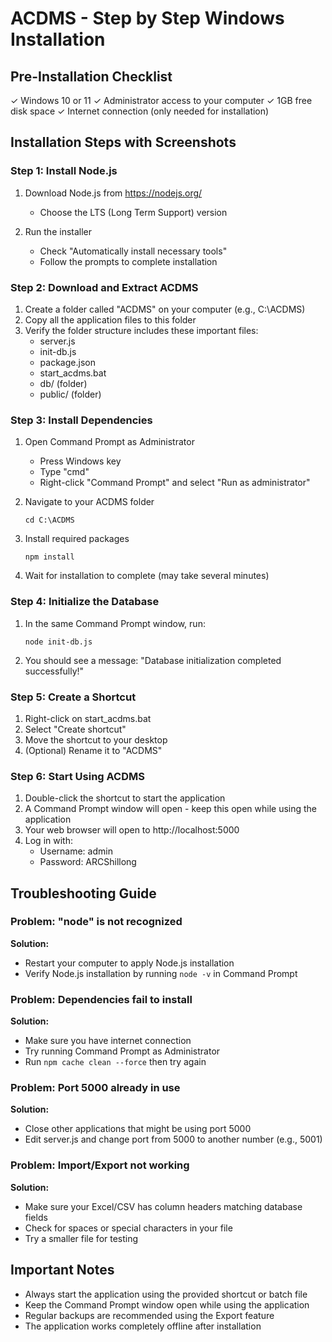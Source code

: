 # ACDMS - Step by Step Windows Installation

## Pre-Installation Checklist

✓ Windows 10 or 11
✓ Administrator access to your computer
✓ 1GB free disk space
✓ Internet connection (only needed for installation)

## Installation Steps with Screenshots

### Step 1: Install Node.js

1. Download Node.js from https://nodejs.org/
   - Choose the LTS (Long Term Support) version
   
2. Run the installer
   - Check "Automatically install necessary tools"
   - Follow the prompts to complete installation

### Step 2: Download and Extract ACDMS

1. Create a folder called "ACDMS" on your computer (e.g., C:\ACDMS)
2. Copy all the application files to this folder
3. Verify the folder structure includes these important files:
   - server.js
   - init-db.js
   - package.json
   - start_acdms.bat
   - db/ (folder)
   - public/ (folder)

### Step 3: Install Dependencies

1. Open Command Prompt as Administrator
   - Press Windows key
   - Type "cmd"
   - Right-click "Command Prompt" and select "Run as administrator"
   
2. Navigate to your ACDMS folder
   ```
   cd C:\ACDMS
   ```
   
3. Install required packages
   ```
   npm install
   ```
   
4. Wait for installation to complete (may take several minutes)

### Step 4: Initialize the Database

1. In the same Command Prompt window, run:
   ```
   node init-db.js
   ```
   
2. You should see a message: "Database initialization completed successfully!"

### Step 5: Create a Shortcut

1. Right-click on start_acdms.bat
2. Select "Create shortcut"
3. Move the shortcut to your desktop
4. (Optional) Rename it to "ACDMS"

### Step 6: Start Using ACDMS

1. Double-click the shortcut to start the application
2. A Command Prompt window will open - keep this open while using the application
3. Your web browser will open to http://localhost:5000
4. Log in with:
   - Username: admin
   - Password: ARCShillong

## Troubleshooting Guide

### Problem: "node" is not recognized

**Solution:**
- Restart your computer to apply Node.js installation
- Verify Node.js installation by running `node -v` in Command Prompt

### Problem: Dependencies fail to install

**Solution:**
- Make sure you have internet connection
- Try running Command Prompt as Administrator
- Run `npm cache clean --force` then try again

### Problem: Port 5000 already in use

**Solution:**
- Close other applications that might be using port 5000
- Edit server.js and change port from 5000 to another number (e.g., 5001)

### Problem: Import/Export not working

**Solution:**
- Make sure your Excel/CSV has column headers matching database fields
- Check for spaces or special characters in your file
- Try a smaller file for testing

## Important Notes

- Always start the application using the provided shortcut or batch file
- Keep the Command Prompt window open while using the application
- Regular backups are recommended using the Export feature
- The application works completely offline after installation